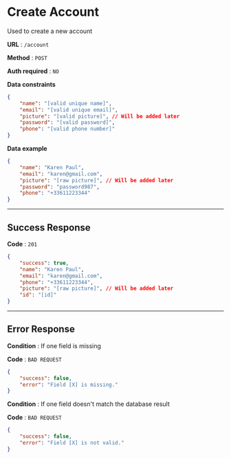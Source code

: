 # Create Account

Used to create a new account

**URL** : `/account`

**Method** : `POST`

**Auth required** : `NO`

**Data constraints**

```json
{
    "name": "[valid unique name]",
    "email": "[valid unique email]",
    "picture": "[valid picture]", // Will be added later
    "password": "[valid password]",
    "phone": "[valid phone number]"
}
```

**Data example**

```json
{
    "name": "Karen Paul",
    "email": "karen@gmail.com",
    "picture": "[raw picture]", // Will be added later
    "password": "password987",
    "phone": "+33611223344"
}
```

---

## Success Response

**Code** : `201`

```json
{
    "success": true,
    "name": "Karen Paul",
    "email": "karen@gmail.com",
    "phone": "+33611223344",
    "picture": "[raw picture]", // Will be added later
    "id": "[id]"
}
```

---

## Error Response

**Condition** : If one field is missing

**Code** : `BAD REQUEST`

```json
{
    "success": false,
    "error": "Field [X] is missing."
}
```

**Condition** : If one field doesn't match the database result

**Code** : `BAD REQUEST`

```json
{
    "success": false,
    "error": "Field [X] is not valid."
}
```
